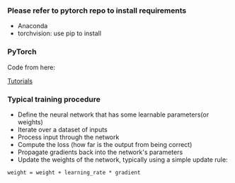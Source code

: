 ### Please refer to pytorch repo to install requirements

+ Anaconda
+ torchvision: use pip to install

### PyTorch

Code from here:

[Tutorials](http://pytorch.org/tutorials/)


### Typical training procedure

+ Define the neural network that has some learnable parameters(or weights)
+ Iterate over a dataset of inputs
+ Process input through the network
+ Compute the loss (how far is the output from being correct)
+ Propagate gradients back into the network's parameters
+ Update the weights of the network, typically using a simple update rule:

`weight = weight + learning_rate * gradient`
